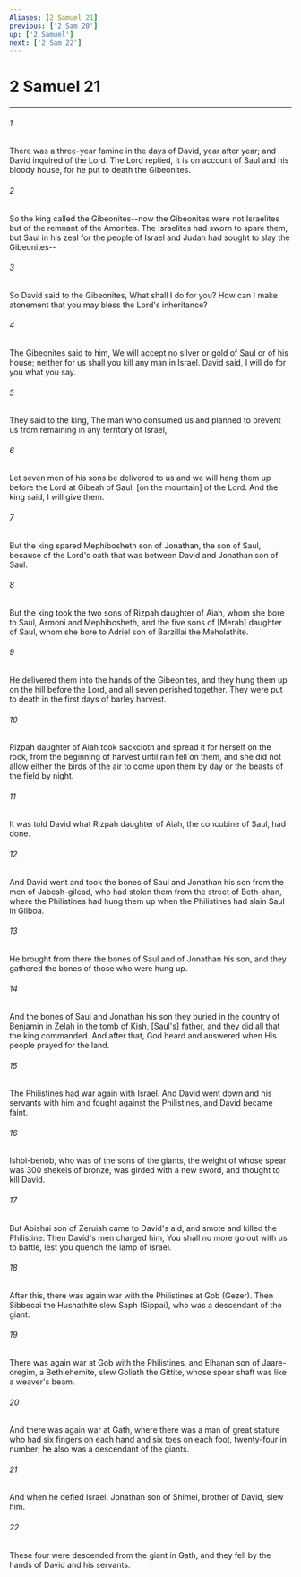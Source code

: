 ```yaml
---
Aliases: [2 Samuel 21]
previous: ['2 Sam 20']
up: ['2 Samuel']
next: ['2 Sam 22']
---
```

# 2 Samuel 21

***














###### 1 






There was a three-year famine in the days of David, year after year; and David inquired of the Lord. The Lord replied, It is on account of Saul and his bloody house, for he put to death the Gibeonites. 













###### 2 






So the king called the Gibeonites--now the Gibeonites were not Israelites but of the remnant of the Amorites. The Israelites had sworn to spare them, but Saul in his zeal for the people of Israel and Judah had sought to slay the Gibeonites-- 













###### 3 






So David said to the Gibeonites, What shall I do for you? How can I make atonement that you may bless the Lord's inheritance? 













###### 4 






The Gibeonites said to him, We will accept no silver or gold of Saul or of his house; neither for us shall you kill any man in Israel. David said, I will do for you what you say. 













###### 5 






They said to the king, The man who consumed us and planned to prevent us from remaining in any territory of Israel, 













###### 6 






Let seven men of his sons be delivered to us and we will hang them up before the Lord at Gibeah of Saul, [on the mountain] of the Lord. And the king said, I will give them. 













###### 7 






But the king spared Mephibosheth son of Jonathan, the son of Saul, because of the Lord's oath that was between David and Jonathan son of Saul. 













###### 8 






But the king took the two sons of Rizpah daughter of Aiah, whom she bore to Saul, Armoni and Mephibosheth, and the five sons of [Merab] daughter of Saul, whom she bore to Adriel son of Barzillai the Meholathite. 













###### 9 






He delivered them into the hands of the Gibeonites, and they hung them up on the hill before the Lord, and all seven perished together. They were put to death in the first days of barley harvest. 













###### 10 






Rizpah daughter of Aiah took sackcloth and spread it for herself on the rock, from the beginning of harvest until rain fell on them, and she did not allow either the birds of the air to come upon them by day or the beasts of the field by night. 













###### 11 






It was told David what Rizpah daughter of Aiah, the concubine of Saul, had done. 













###### 12 






And David went and took the bones of Saul and Jonathan his son from the men of Jabesh-gilead, who had stolen them from the street of Beth-shan, where the Philistines had hung them up when the Philistines had slain Saul in Gilboa. 













###### 13 






He brought from there the bones of Saul and of Jonathan his son, and they gathered the bones of those who were hung up. 













###### 14 






And the bones of Saul and Jonathan his son they buried in the country of Benjamin in Zelah in the tomb of Kish, [Saul's] father, and they did all that the king commanded. And after that, God heard and answered when His people prayed for the land. 













###### 15 






The Philistines had war again with Israel. And David went down and his servants with him and fought against the Philistines, and David became faint. 













###### 16 






Ishbi-benob, who was of the sons of the giants, the weight of whose spear was 300 shekels of bronze, was girded with a new sword, and thought to kill David. 













###### 17 






But Abishai son of Zeruiah came to David's aid, and smote and killed the Philistine. Then David's men charged him, You shall no more go out with us to battle, lest you quench the lamp of Israel. 













###### 18 






After this, there was again war with the Philistines at Gob (Gezer). Then Sibbecai the Hushathite slew Saph (Sippai), who was a descendant of the giant. 













###### 19 






There was again war at Gob with the Philistines, and Elhanan son of Jaare-oregim, a Bethlehemite, slew Goliath the Gittite, whose spear shaft was like a weaver's beam. 













###### 20 






And there was again war at Gath, where there was a man of great stature who had six fingers on each hand and six toes on each foot, twenty-four in number; he also was a descendant of the giants. 













###### 21 






And when he defied Israel, Jonathan son of Shimei, brother of David, slew him. 













###### 22 






These four were descended from the giant in Gath, and they fell by the hands of David and his servants.
